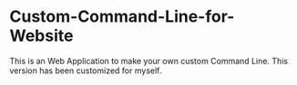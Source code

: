 # Custom-Command-Line-for-Website
This is an Web Application to make your own custom Command Line. This version has been customized for myself.
